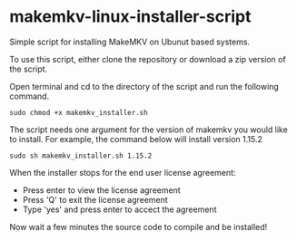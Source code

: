 # makemkv-linux-installer-script
Simple script for installing MakeMKV on Ubunut based systems.

To use this script, either clone the repository or download a zip version of the script.  
  
  
Open terminal and cd to the directory of the script and run the following command.  

```
sudo chmod +x makemkv_installer.sh
```  
  
  
The script needs one argument for the version of makemkv you would like to install. For example, the command below will install version 1.15.2
```
sudo sh makemkv_installer.sh 1.15.2
```  
When the installer stops for the end user license agreement:  
* Press enter to view the license agreement
* Press 'Q' to exit the license agreement
* Type 'yes' and press enter to accect the agreement  

Now wait a few minutes the source code to compile and be installed!
